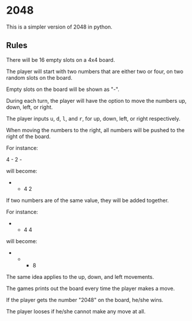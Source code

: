 # 2048
This is a simpler version of 2048 in python.

## Rules
There will be 16 empty slots on a 4x4 board. 

The player will start with two numbers that are either two or four, on two random slots on the board.

Empty slots on the board will be shown as "-". 

During each turn, the player will have the option to move the numbers up, down, left, or right. 

The player inputs <kbd>u</kbd>, <kbd>d</kbd>, <kbd>l</kbd>, and <kbd>r</kbd>, for up, down, left, or right respectively.

When moving the numbers to the right, all numbers will be pushed to the right of the board. 

For instance:

 4 - 2 -

will become:

 - - 4 2

If two numbers are of the same value, they will be added together. 

For instance:

 - - 4 4

will become:

 - - - 8

The same idea applies to the up, down, and left movements. 

The games prints out the board every time the player makes a move. 

If the player gets the number "2048" on the board, he/she wins.

The player looses if he/she cannot make any move at all. 



